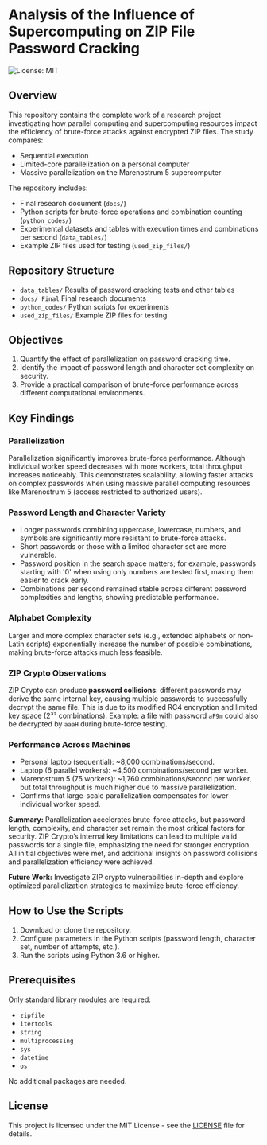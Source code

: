# Analysis of the Influence of Supercomputing on ZIP File Password Cracking

![License: MIT](https://img.shields.io/badge/License-MIT-yellow.svg)

## Overview
This repository contains the complete work of a research project investigating how parallel computing and supercomputing resources impact the efficiency of brute-force attacks against encrypted ZIP files. The study compares:

- Sequential execution
- Limited-core parallelization on a personal computer
- Massive parallelization on the Marenostrum 5 supercomputer

The repository includes:

- Final research document (`docs/`)
- Python scripts for brute-force operations and combination counting (`python_codes/`)
- Experimental datasets and tables with execution times and combinations per second (`data_tables/`)
- Example ZIP files used for testing (`used_zip_files/`)

## Repository Structure

- `data_tables/` Results of password cracking tests and other tables
- `docs/ Final` Final research documents
- `python_codes/` Python scripts for experiments
- `used_zip_files/` Example ZIP files for testing

## Objectives

1. Quantify the effect of parallelization on password cracking time.
2. Identify the impact of password length and character set complexity on security.
3. Provide a practical comparison of brute-force performance across different computational environments.

## Key Findings

### Parallelization
Parallelization significantly improves brute-force performance. Although individual worker speed decreases with more workers, total throughput increases noticeably.
This demonstrates scalability, allowing faster attacks on complex passwords when using massive parallel computing resources like Marenostrum 5 (access restricted to authorized users).

### Password Length and Character Variety
- Longer passwords combining uppercase, lowercase, numbers, and symbols are significantly more resistant to brute-force attacks.
- Short passwords or those with a limited character set are more vulnerable.
- Password position in the search space matters; for example, passwords starting with '0' when using only numbers are tested first, making them easier to crack early.
- Combinations per second remained stable across different password complexities and lengths, showing predictable performance.

### Alphabet Complexity
Larger and more complex character sets (e.g., extended alphabets or non-Latin scripts) exponentially increase the number of possible combinations, making brute-force attacks much less feasible.

### ZIP Crypto Observations
  ZIP Crypto can produce **password collisions**: different passwords may derive the same internal key, causing multiple passwords to successfully decrypt the same file.
  This is due to its modified RC4 encryption and limited key space (2³² combinations). 
  Example: a file with password `aF9m` could also be decrypted by `aaaH` during brute-force testing.

### Performance Across Machines
- Personal laptop (sequential): ~8,000 combinations/second.
- Laptop (6 parallel workers): ~4,500 combinations/second per worker.
- Marenostrum 5 (75 workers): ~1,760 combinations/second per worker, but total throughput is much higher due to massive parallelization.
- Confirms that large-scale parallelization compensates for lower individual worker speed.

**Summary:** Parallelization accelerates brute-force attacks, but password length, complexity, and character set remain the most critical factors for security. ZIP Crypto’s internal key limitations can lead to multiple valid passwords for a single file, emphasizing the need for stronger encryption. All initial objectives were met, and additional insights on password collisions and parallelization efficiency were achieved.

**Future Work:** Investigate ZIP crypto vulnerabilities in-depth and explore optimized parallelization strategies to maximize brute-force efficiency.


## How to Use the Scripts

1. Download or clone the repository.
2. Configure parameters in the Python scripts (password length, character set, number of attempts, etc.).
3. Run the scripts using Python 3.6 or higher.

## Prerequisites

Only standard library modules are required:

- `zipfile`
- `itertools`
- `string`
- `multiprocessing`
- `sys`
- `datetime`
- `os`

No additional packages are needed.

## License

This project is licensed under the MIT License - see the [LICENSE](LICENSE) file for details.
